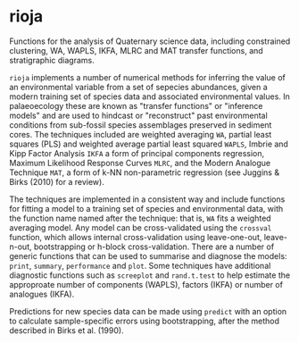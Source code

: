 rioja
========

Functions for the analysis of Quaternary science data, including constrained clustering, WA, WAPLS, IKFA, MLRC and MAT transfer functions, and stratigraphic diagrams.

``rioja`` implements a number of numerical methods for inferring the value of an environmental variable from a set of sepecies abundances, given a modern training set of species data and  associated environmental values.  In palaeoecology these are known as "transfer functions" or "inference models" and are used to hindcast or "reconstruct" past environmental conditions from sub-fossil species assemblages preserved in sediment cores. The techniques included are weighted averaging ``WA``, partial least squares (PLS) and weighted average partial least squared ``WAPLS``, Imbrie and Kipp Factor Analysis ``IKFA`` a form of principal components regression, Maximum Likelihood Response Curves ``MLRC``, and the Modern Analogue Technique ``MAT``, a form of k-NN non-parametric regression (see Juggins & Birks (2010) for a review). 

The techniques are implemented in a consistent way and include functions for fitting a model to a training set of species and environmental data, with the function name named after the technique: that is, ``WA`` fits a weighted averaging model. Any model can be cross-validated using the ``crossval`` function, which allows internal cross-validation using leave-one-out, leave-n-out, bootstrapping or h-block cross-validation. There are a number of generic functions that can be used to summarise and diagnose the models: ``print``, ``summary``, ``performance`` and ``plot``. Some techniques have additional diagnostic functions such as ``screeplot`` and ``rand.t.test`` to help estimate the approproate number of components (WAPLS), factors (IKFA) or number of analogues (IKFA).

Predictions for new species data can be made using ``predict`` with an option to calculate sample-specific errors using bootstrapping, after the method described in Birks et al. (1990).
